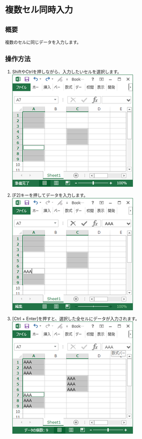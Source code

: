 # 複数セル同時入力
## 概要	
複数のセルに同じデータを入力します。

## 操作方法	
1. ShiftやCtrlを押しながら、入力したいセルを選択します。  
![](image1.png)

2. [F2]キーを押してデータを入力します。  
![](image2.png)

3. [Ctrl + Enter]を押すと、選択した全セルにデータが入力されます。  
![](image3.png)